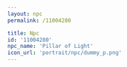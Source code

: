 ```yaml
---
layout: npc
permalink: /11004280

title: Npc
id: '11004280'
npc_name: 'Pillar of Light'
icon_url: 'portrait/npc/dummy_p.png'
---
```

